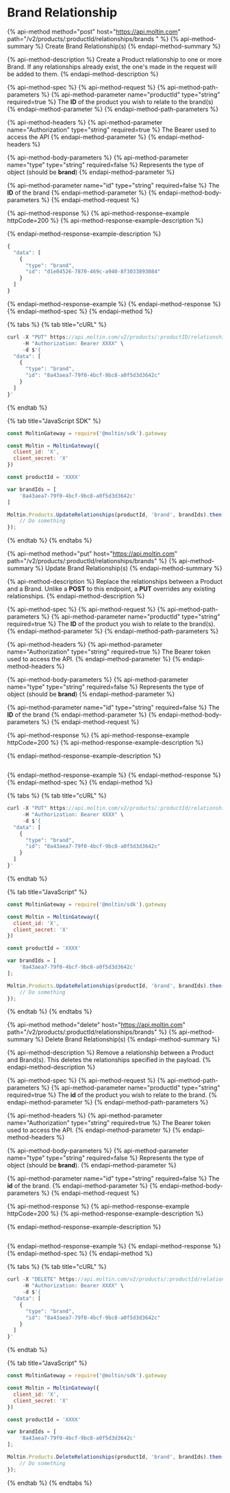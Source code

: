 # Brand Relationship

{% api-method method="post" host="https://api.moltin.com" path="/v2/products/:productId/relationships/brands " %}
{% api-method-summary %}
Create Brand Relationship\(s\)
{% endapi-method-summary %}

{% api-method-description %}
Create a Product relationship to one or more Brand.  If any relationships already exist, the one's made in the request will be added to them.
{% endapi-method-description %}

{% api-method-spec %}
{% api-method-request %}
{% api-method-path-parameters %}
{% api-method-parameter name="productId" type="string" required=true %}
The **ID** of the product you wish to relate to the brand\(s\)
{% endapi-method-parameter %}
{% endapi-method-path-parameters %}

{% api-method-headers %}
{% api-method-parameter name="Authorization" type="string" required=true %}
The Bearer used to access the API
{% endapi-method-parameter %}
{% endapi-method-headers %}

{% api-method-body-parameters %}
{% api-method-parameter name="type" type="string" required=false %}
Represents the type of object \(should be **brand**\)
{% endapi-method-parameter %}

{% api-method-parameter name="id" type="string" required=false %}
The **ID** of the brand
{% endapi-method-parameter %}
{% endapi-method-body-parameters %}
{% endapi-method-request %}

{% api-method-response %}
{% api-method-response-example httpCode=200 %}
{% api-method-response-example-description %}

{% endapi-method-response-example-description %}

```javascript
{
  "data": [
    {
      "type": "brand",
      "id": "d1e04526-7870-469c-a940-8f3033893084"
    }
  ]
}
```
{% endapi-method-response-example %}
{% endapi-method-response %}
{% endapi-method-spec %}
{% endapi-method %}

{% tabs %}
{% tab title="cURL" %}
```javascript
curl -X "PUT" https://api.moltin.com/v2/products/:productID/relationships/brands \
     -H "Authorization: Bearer XXXX" \
     -d $'{
  "data": [
    {
      "type": "brand",
      "id": "8a43aea7-79f0-4bcf-9bc8-a0f5d3d3642c"
    }
  ]
}'
```
{% endtab %}

{% tab title="JavaScript SDK" %}
```javascript
const MoltinGateway = require('@moltin/sdk').gateway

const Moltin = MoltinGateway({
  client_id: 'X',
  client_secret: 'X'
})

const productId = 'XXXX'

var brandIds = [
    '8a43aea7-79f0-4bcf-9bc8-a0f5d3d3642c'
]

Moltin.Products.UpdateRelationships(productId, 'brand', brandIds).then((relationships) => {
    // Do something
});
```
{% endtab %}
{% endtabs %}

{% api-method method="put" host="https://api.moltin.com" path="/v2/products/:productId/relationships/brands" %}
{% api-method-summary %}
Update Brand Relationship\(s\)
{% endapi-method-summary %}

{% api-method-description %}
Replace the relationships between a Product and a Brand.  Unlike a **POST** to this endpoint, a **PUT** overrides any existing relationships.
{% endapi-method-description %}

{% api-method-spec %}
{% api-method-request %}
{% api-method-path-parameters %}
{% api-method-parameter name="productId" type="string" required=true %}
The **ID** of the product you wish to relate to the brand\(s\).
{% endapi-method-parameter %}
{% endapi-method-path-parameters %}

{% api-method-headers %}
{% api-method-parameter name="Authorization" type="string" required=true %}
The Bearer token used to access the API.
{% endapi-method-parameter %}
{% endapi-method-headers %}

{% api-method-body-parameters %}
{% api-method-parameter name="type" type="string" required=false %}
Represents the type of object \(should be **brand**\)
{% endapi-method-parameter %}

{% api-method-parameter name="id" type="string" required=false %}
The **ID** of the brand
{% endapi-method-parameter %}
{% endapi-method-body-parameters %}
{% endapi-method-request %}

{% api-method-response %}
{% api-method-response-example httpCode=200 %}
{% api-method-response-example-description %}

{% endapi-method-response-example-description %}

```

```
{% endapi-method-response-example %}
{% endapi-method-response %}
{% endapi-method-spec %}
{% endapi-method %}

{% tabs %}
{% tab title="cURL" %}
```javascript
curl -X "PUT" https://api.moltin.com/v2/products/:productId/relationships/brands \
     -H "Authorization: Bearer XXXX" \
     -d $'{
  "data": [
    {
      "type": "brand",
      "id": "8a43aea7-79f0-4bcf-9bc8-a0f5d3d3642c"
    }
  ]
}'
```
{% endtab %}

{% tab title="JavaScript" %}
```javascript
const MoltinGateway = require('@moltin/sdk').gateway

const Moltin = MoltinGateway({
  client_id: 'X',
  client_secret: 'X'
})

const productId = 'XXXX'

var brandIds = [
    '8a43aea7-79f0-4bcf-9bc8-a0f5d3d3642c'
];

Moltin.Products.UpdateRelationships(productId, 'brand', brandIds).then((relationships) => {
    // Do something
});
```
{% endtab %}
{% endtabs %}

{% api-method method="delete" host="https://api.moltin.com" path="/v2/products/:productId/relationships/brands" %}
{% api-method-summary %}
Delete Brand Relationship\(s\)
{% endapi-method-summary %}

{% api-method-description %}
Remove a relationship between a Product and Brand\(s\). This deletes the relationships specified in the payload.
{% endapi-method-description %}

{% api-method-spec %}
{% api-method-request %}
{% api-method-path-parameters %}
{% api-method-parameter name="productId" type="string" required=true %}
The **id** of the product you wish to relate to the brand.
{% endapi-method-parameter %}
{% endapi-method-path-parameters %}

{% api-method-headers %}
{% api-method-parameter name="Authorization" type="string" required=true %}
The Bearer token used to access the API.
{% endapi-method-parameter %}
{% endapi-method-headers %}

{% api-method-body-parameters %}
{% api-method-parameter name="type" type="string" required=false %}
Represents the type of object \(should be **brand**\).
{% endapi-method-parameter %}

{% api-method-parameter name="id" type="string" required=false %}
The **id** of the brand.
{% endapi-method-parameter %}
{% endapi-method-body-parameters %}
{% endapi-method-request %}

{% api-method-response %}
{% api-method-response-example httpCode=200 %}
{% api-method-response-example-description %}

{% endapi-method-response-example-description %}

```

```
{% endapi-method-response-example %}
{% endapi-method-response %}
{% endapi-method-spec %}
{% endapi-method %}

{% tabs %}
{% tab title="cURL" %}
```javascript
curl -X "DELETE" https://api.moltin.com/v2/products/:productId/relationships/brands \
     -H "Authorization: Bearer XXXX" \
     -d $'{
  "data": [
    {
      "type": "brand",
      "id": "8a43aea7-79f0-4bcf-9bc8-a0f5d3d3642c"
    }
  ]
}'
```
{% endtab %}

{% tab title="JavaScript" %}
```javascript
const MoltinGateway = require('@moltin/sdk').gateway

const Moltin = MoltinGateway({
  client_id: 'X',
  client_secret: 'X'
})

const productId = 'XXXX'

var brandIds = [
    '8a43aea7-79f0-4bcf-9bc8-a0f5d3d3642c'
];

Moltin.Products.DeleteRelationships(productId, 'brand', brandIds).then((relationships) => {
    // Do something
});
```
{% endtab %}
{% endtabs %}

